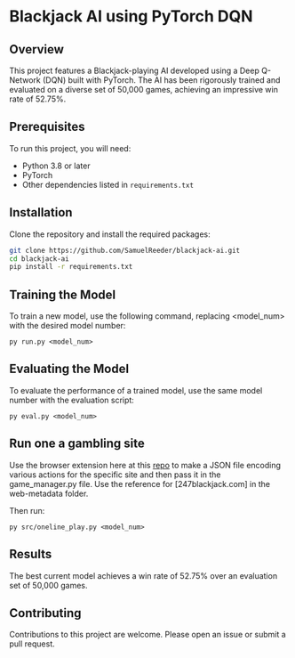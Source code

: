 # Blackjack AI using PyTorch DQN

## Overview
This project features a Blackjack-playing AI developed using a Deep Q-Network (DQN) built with PyTorch. The AI has been rigorously trained and evaluated on a diverse set of 50,000 games, achieving an impressive win rate of 52.75%.

## Prerequisites
To run this project, you will need:
- Python 3.8 or later
- PyTorch
- Other dependencies listed in `requirements.txt`

## Installation
Clone the repository and install the required packages:
```bash
git clone https://github.com/SamuelReeder/blackjack-ai.git
cd blackjack-ai
pip install -r requirements.txt
```

## Training the Model
To train a new model, use the following command, replacing <model_num> with the desired model number:
```
py run.py <model_num>
```

## Evaluating the Model
To evaluate the performance of a trained model, use the same model number with the evaluation script:
```
py eval.py <model_num>
```

## Run one a gambling site
Use the browser extension here at this [repo](https://github.com/SamuelReeder/web-action-encoder) to make a JSON file encoding various actions for the specific site and then pass it in the game_manager.py file. Use the reference for [247blackjack.com] in the web-metadata folder. 

Then run:
```
py src/oneline_play.py <model_num>
```

## Results
The best current model achieves a win rate of 52.75% over an evaluation set of 50,000 games.

## Contributing
Contributions to this project are welcome. Please open an issue or submit a pull request.
